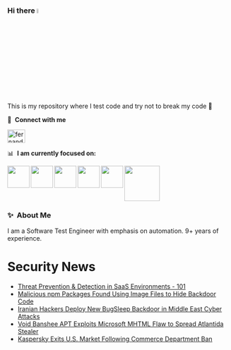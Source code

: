### Hi there <a href="https://www.gautamkrishnar.com/"><img src="https://media.giphy.com/media/hvRJCLFzcasrR4ia7z/giphy.gif" width="5%"></a>
This is my repository where I test code and try not to break my code :rofl:

🔗 &nbsp;**Connect with me**
<p align="left">
<a href="https://linkedin.com/in/fernandorlcruz" target="blank"><img align="center" src="https://raw.githubusercontent.com/rahuldkjain/github-profile-readme-generator/master/src/images/icons/Social/linked-in-alt.svg" alt="fernando cruz" height="30" width="40" /></a>
  
📊 &nbsp;**I am currently focused on:**

<img align="left" width='50' height='50' src="https://cdn.jsdelivr.net/gh/devicons/devicon/icons/python/python-original-wordmark.svg" />
<img align="left" width='50' height='50' src="https://cdn.jsdelivr.net/gh/devicons/devicon/icons/csharp/csharp-original.svg" />
<img align="left" width='50' height='50' src="https://cdn.jsdelivr.net/gh/devicons/devicon/icons/jenkins/jenkins-original.svg" />
<img align="left" width='50' height='50' src="https://specflow.org/wp-content/uploads/2021/05/SpecFlow-Icon.png" />
<img align="left" width='50' height='50' src="https://www.svgrepo.com/show/306098/githubactions.svg" />
<img width='80' height='80' src="https://cdn2.vectorstock.com/i/1000x1000/64/81/security-testing-concept-icon-safety-audit-key-vector-29166481.jpg" />
          
          
  
### ✨&nbsp; About Me

I am a Software Test Engineer with emphasis on automation. 9+ years of experience.

# Security News
<!-- BLOG-POST-LIST:START -->
- [Threat Prevention &amp; Detection in SaaS Environments - 101](https://thehackernews.com/2024/07/threat-prevention-detection-in-saas.html)
- [Malicious npm Packages Found Using Image Files to Hide Backdoor Code](https://thehackernews.com/2024/07/malicious-npm-packages-found-using.html)
- [Iranian Hackers Deploy New BugSleep Backdoor in Middle East Cyber Attacks](https://thehackernews.com/2024/07/iranian-hackers-deploy-new-bugsleep.html)
- [Void Banshee APT Exploits Microsoft MHTML Flaw to Spread Atlantida Stealer](https://thehackernews.com/2024/07/void-banshee-apt-exploits-microsoft.html)
- [Kaspersky Exits U.S. Market Following Commerce Department Ban](https://thehackernews.com/2024/07/kaspersky-exits-us-market-following.html)
<!-- BLOG-POST-LIST:END -->
